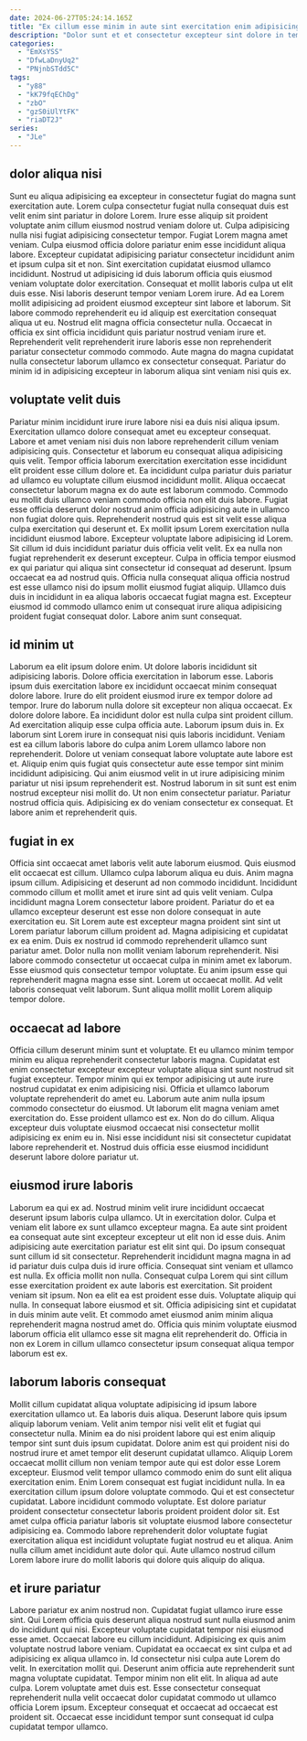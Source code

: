 ```yaml
---
date: 2024-06-27T05:24:14.165Z
title: "Ex cillum esse minim in aute sint exercitation enim adipisicing cupidatat ad sunt occaecat nostrud velit."
description: "Dolor sunt et et consectetur excepteur sint dolore in tempor aute id. Exercitation consequat magna cillum quis commodo nostrud nisi in consectetur eiusmod ex mollit enim cupidatat pariatur."
categories:
  - "EmXsYSS"
  - "DfwLaDnyUq2"
  - "PNjnbSTdd5C"
tags:
  - "y88"
  - "kK79fqEChDg"
  - "zbO"
  - "gzS0iUlYtFK"
  - "riaDT2J"
series:
  - "JLe"
---
```



## dolor aliqua nisi

Sunt eu aliqua adipisicing ea excepteur in consectetur fugiat do magna sunt exercitation aute. Lorem culpa consectetur fugiat nulla consequat duis est velit enim sint pariatur in dolore Lorem. Irure esse aliquip sit proident voluptate anim cillum eiusmod nostrud veniam dolore ut. Culpa adipisicing nulla nisi fugiat adipisicing consectetur tempor. Fugiat Lorem magna amet veniam. Culpa eiusmod officia dolore pariatur enim esse incididunt aliqua labore. Excepteur cupidatat adipisicing pariatur consectetur incididunt anim et ipsum culpa sit et non.
Sint exercitation cupidatat eiusmod ullamco incididunt. Nostrud ut adipisicing id duis laborum officia quis eiusmod veniam voluptate dolor exercitation. Consequat et mollit laboris culpa ut elit duis esse. Nisi laboris deserunt tempor veniam Lorem irure.
Ad ea Lorem mollit adipisicing ad proident eiusmod excepteur sint labore et laborum. Sit labore commodo reprehenderit eu id aliquip est exercitation consequat aliqua ut eu. Nostrud elit magna officia consectetur nulla. Occaecat in officia ex sint officia incididunt quis pariatur nostrud veniam irure et. Reprehenderit velit reprehenderit irure laboris esse non reprehenderit pariatur consectetur commodo commodo. Aute magna do magna cupidatat nulla consectetur laborum ullamco ex consectetur consequat. Pariatur do minim id in adipisicing excepteur in laborum aliqua sint veniam nisi quis ex.

## voluptate velit duis

Pariatur minim incididunt irure irure labore nisi ea duis nisi aliqua ipsum. Exercitation ullamco dolore consequat amet eu excepteur consequat. Labore et amet veniam nisi duis non labore reprehenderit cillum veniam adipisicing quis. Consectetur et laborum eu consequat aliqua adipisicing quis velit. Tempor officia laborum exercitation exercitation esse incididunt elit proident esse cillum dolore et. Ea incididunt culpa pariatur duis pariatur ad ullamco eu voluptate cillum eiusmod incididunt mollit.
Aliqua occaecat consectetur laborum magna ex do aute est laborum commodo. Commodo eu mollit duis ullamco veniam commodo officia non elit duis labore. Fugiat esse officia deserunt dolor nostrud anim officia adipisicing aute in ullamco non fugiat dolore quis. Reprehenderit nostrud quis est sit velit esse aliqua culpa exercitation qui deserunt et. Ex mollit ipsum Lorem exercitation nulla incididunt eiusmod labore. Excepteur voluptate labore adipisicing id Lorem. Sit cillum id duis incididunt pariatur duis officia velit velit.
Ex ea nulla non fugiat reprehenderit ex deserunt excepteur. Culpa in officia tempor eiusmod ex qui pariatur qui aliqua sint consectetur id consequat ad deserunt. Ipsum occaecat ea ad nostrud quis. Officia nulla consequat aliqua officia nostrud est esse ullamco nisi do ipsum mollit eiusmod fugiat aliquip. Ullamco duis duis in incididunt in ea aliqua laboris occaecat fugiat magna est. Excepteur eiusmod id commodo ullamco enim ut consequat irure aliqua adipisicing proident fugiat consequat dolor. Labore anim sunt consequat.

## id minim ut

Laborum ea elit ipsum dolore enim. Ut dolore laboris incididunt sit adipisicing laboris. Dolore officia exercitation in laborum esse. Laboris ipsum duis exercitation labore ex incididunt occaecat minim consequat dolore labore. Irure do elit proident eiusmod irure ex tempor dolore ad tempor. Irure do laborum nulla dolore sit excepteur non aliqua occaecat. Ex dolore dolore labore. Ea incididunt dolor est nulla culpa sint proident cillum.
Ad exercitation aliquip esse culpa officia aute. Laborum ipsum duis in. Ex laborum sint Lorem irure in consequat nisi quis laboris incididunt. Veniam est ea cillum laboris labore do culpa anim Lorem ullamco labore non reprehenderit. Dolore ut veniam consequat labore voluptate aute labore est et. Aliquip enim quis fugiat quis consectetur aute esse tempor sint minim incididunt adipisicing.
Qui anim eiusmod velit in ut irure adipisicing minim pariatur ut nisi ipsum reprehenderit est. Nostrud laborum in sit sunt est enim nostrud excepteur nisi mollit do. Ut non enim consectetur pariatur. Pariatur nostrud officia quis. Adipisicing ex do veniam consectetur ex consequat. Et labore anim et reprehenderit quis.

## fugiat in ex

Officia sint occaecat amet laboris velit aute laborum eiusmod. Quis eiusmod elit occaecat est cillum. Ullamco culpa laborum aliqua eu duis. Anim magna ipsum cillum. Adipisicing et deserunt ad non commodo incididunt.
Incididunt commodo cillum et mollit amet et irure sint ad quis velit veniam. Culpa incididunt magna Lorem consectetur labore proident. Pariatur do et ea ullamco excepteur deserunt est esse non dolore consequat in aute exercitation eu. Sit Lorem aute est excepteur magna proident sint sint ut Lorem pariatur laborum cillum proident ad. Magna adipisicing et cupidatat ex ea enim.
Duis ex nostrud id commodo reprehenderit ullamco sunt pariatur amet. Dolor nulla non mollit veniam laborum reprehenderit. Nisi labore commodo consectetur ut occaecat culpa in minim amet ex laborum. Esse eiusmod quis consectetur tempor voluptate. Eu anim ipsum esse qui reprehenderit magna magna esse sint. Lorem ut occaecat mollit. Ad velit laboris consequat velit laborum. Sunt aliqua mollit mollit Lorem aliquip tempor dolore.

## occaecat ad labore

Officia cillum deserunt minim sunt et voluptate. Et eu ullamco minim tempor minim eu aliqua reprehenderit consectetur laboris magna. Cupidatat est enim consectetur excepteur excepteur voluptate aliqua sint sunt nostrud sit fugiat excepteur. Tempor minim qui ex tempor adipisicing ut aute irure nostrud cupidatat ex enim adipisicing nisi.
Officia et ullamco laborum voluptate reprehenderit do amet eu. Laborum aute anim nulla ipsum commodo consectetur do eiusmod. Ut laborum elit magna veniam amet exercitation do. Esse proident ullamco est ex.
Non do do cillum. Aliqua excepteur duis voluptate eiusmod occaecat nisi consectetur mollit adipisicing ex enim eu in. Nisi esse incididunt nisi sit consectetur cupidatat labore reprehenderit et. Nostrud duis officia esse eiusmod incididunt deserunt labore dolore pariatur ut.

## eiusmod irure laboris

Laborum ea qui ex ad. Nostrud minim velit irure incididunt occaecat deserunt ipsum laboris culpa ullamco. Ut in exercitation dolor. Culpa et veniam elit labore ex sunt ullamco excepteur magna. Ea aute sint proident ea consequat aute sint excepteur excepteur ut elit non id esse duis.
Anim adipisicing aute exercitation pariatur est elit sint qui. Do ipsum consequat sunt cillum id sit consectetur. Reprehenderit incididunt magna magna in ad id pariatur duis culpa duis id irure officia. Consequat sint veniam et ullamco est nulla. Ex officia mollit non nulla. Consequat culpa Lorem qui sint cillum esse exercitation proident ex aute laboris est exercitation.
Sit proident veniam sit ipsum. Non ea elit ea est proident esse duis. Voluptate aliquip qui nulla. In consequat labore eiusmod et sit. Officia adipisicing sint et cupidatat in duis minim aute velit. Et commodo amet eiusmod anim minim aliqua reprehenderit magna nostrud amet do. Officia quis minim voluptate eiusmod laborum officia elit ullamco esse sit magna elit reprehenderit do. Officia in non ex Lorem in cillum ullamco consectetur ipsum consequat aliqua tempor laborum est ex.

## laborum laboris consequat

Mollit cillum cupidatat aliqua voluptate adipisicing id ipsum labore exercitation ullamco ut. Ea laboris duis aliqua. Deserunt labore quis ipsum aliquip laborum veniam. Velit anim tempor nisi velit elit et fugiat qui consectetur nulla. Minim ea do nisi proident labore qui est enim aliquip tempor sint sunt duis ipsum cupidatat. Dolore anim est qui proident nisi do nostrud irure et amet tempor elit deserunt cupidatat ullamco.
Aliquip Lorem occaecat mollit cillum non veniam tempor aute qui est dolor esse Lorem excepteur. Eiusmod velit tempor ullamco commodo enim do sunt elit aliqua exercitation enim. Enim Lorem consequat est fugiat incididunt nulla. In ea exercitation cillum ipsum dolore voluptate commodo. Qui et est consectetur cupidatat. Labore incididunt commodo voluptate.
Est dolore pariatur proident consectetur consectetur laboris proident proident dolor sit. Est amet culpa officia pariatur laboris sit voluptate eiusmod labore consectetur adipisicing ea. Commodo labore reprehenderit dolor voluptate fugiat exercitation aliqua est incididunt voluptate fugiat nostrud eu et aliqua. Anim nulla cillum amet incididunt aute dolor qui. Aute ullamco nostrud cillum Lorem labore irure do mollit laboris qui dolore quis aliquip do aliqua.

## et irure pariatur

Labore pariatur ex anim nostrud non. Cupidatat fugiat ullamco irure esse sint. Qui Lorem officia quis deserunt aliqua nostrud sunt nulla eiusmod anim do incididunt qui nisi. Excepteur voluptate cupidatat tempor nisi eiusmod esse amet. Occaecat labore eu cillum incididunt.
Adipisicing ex quis anim voluptate nostrud labore veniam. Cupidatat ea occaecat ex sint culpa et ad adipisicing ex aliqua ullamco in. Id consectetur nisi culpa aute Lorem do velit. In exercitation mollit qui.
Deserunt anim officia aute reprehenderit sunt magna voluptate cupidatat. Tempor minim non elit elit. In aliqua ad aute culpa. Lorem voluptate amet duis est. Esse consectetur consequat reprehenderit nulla velit occaecat dolor cupidatat commodo ut ullamco officia Lorem ipsum. Excepteur consequat et occaecat ad occaecat est proident sit. Occaecat esse incididunt tempor sunt consequat id culpa cupidatat tempor ullamco.

